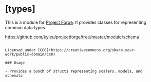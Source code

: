 # [types]

This is a module for [Project Forge](https://projectforge.dev). It provides classes for representing common data types

https://github.com/kyleu/projectforge/tree/master/module/schema

~~~~### License

Licensed under [CC0](https://creativecommons.org/share-your-work/public-domain/cc0)

### Usage

- Provides a bunch of structs representing scalars, models, and schemata
